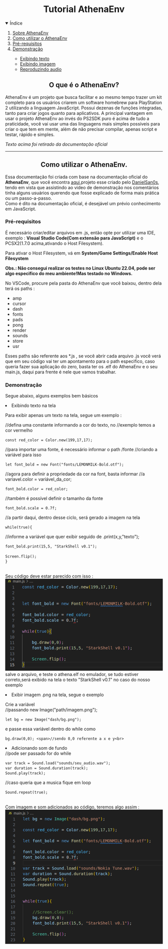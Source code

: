 <h1 align=center>Tutorial AthenaEnv</h1>

<details open="open">
  <summary>Índice</summary>
  <ol>
    <li>
      <a href="#about_ae">Sobre AthenaEnv</a>
    </li>
    <li>
      <a href="#how_to_use">Como utilizar o AthenaEnv</a>
    </li>
    <li><a href="#prerequisites">Pré-requisitos</a></li>
    <li><a href="#demo">Demonstração</a></li>
    <ul>
        <li><a href="#print_text">Exibindo texto</a></li>
        <li><a href="#draw_img">Exibindo imagem</a></li>
        <li><a href="#play_audio">Reproduzindo audio</a></li>
    </ul>
  </ol>
</details>

<h2 id="about_ae" align=center>O que é o AthenaEnv?</h2>

<p>AthenaEnv é um projeto que busca facilitar e ao mesmo tempo trazer um kit completo para os usuários criarem um software homebrew para PlayStation 2 utilizando a linguagem JavaScript. Possui dezenas de funções integradas, tanto para criar jogos quanto para aplicativos. A principal vantagem em usar o projeto AthenaEnv ao invés do PS2SDK puro é acima de tudo a praticidade, você vai usar uma das linguagens mais simples possíveis para criar o que tem em mente, além de não precisar compilar, apenas script e testar, rápido e simples.</p>
<i>Texto acima foi retirado da documentação oficial</i>
<hr>
<h2 id="how_to_use" align=center>Como utilizar o AthenaEnv.</h2>

<p>Essa documentação foi criada com base na documentação oficial do <b>AthenaEnv</b>, que você encontra <a href="https://github.com/DanielSant0s/AthenaEnv">aqui</a>,projeto esse criado pelo <a href="https://github.com/DanielSant0s">DanielSan0s</a>, tendo em vista que assistindo ao video de demonstração nos comentários tinha alguns usuários querendo que fosse explicado de forma mais prática ou um passo-a-passo.<br>
Como é dito na documentação oficial, é desejável um prévio conhecimento em JavaScript.</p>

<h3 id="prerequisites">Pré-requisitos</h3>
<p>É necessário criar/editar arquivos em .js, então opte por utilizar uma IDE, exemplo : <b>Visual Studio Code(Com extensão para JavaScript)</b> e o PCSX2(1.7.0 acima,ativando o Host Filesystem).</p>
<p>Para ativar o Host Filesystem, vá em <b>System/Game Settings/Enable Host Filesystem</b></p>
<b>Obs.: Não consegui realizar os testes no Linux Ubuntu 22.04, pode ser algo especifico do meu ambiente!Mas testado no Windows.</b>
<p>No VSCode, procure pela pasta do AthenaEnv que você baixou, dentro dela terá os paths :
<ul>
<li>amp</li>
<li>cursor</li>
<li>dash</li>
<li>fonts</li>
<li>pads</li>
<li>pong</li>
<li>render</li>
<li>sounds</li>
<li>store</li>
<li>usr</li>
</ul>

Esses paths são referente aos *.js , se você abrir cada arquivo .js você verá que em seu código vai ter um apontamento para o path especifico, caso queria fazer sua aplicação do zero, basta ter os .elf do AthenaEnv e o seu main.js, daqui para frente é nele que vamos trabalhar.</p>

<h3 id="demo">Demonstração</h3>

<p>Segue abaixo, alguns exemplos bem básicos</p>
<li id="print_text">Exibindo texto na tela</li>

<p>Para exibir apenas um texto na tela, segue um exemplo :

//defina uma constante informando a cor do texto, no 
//exemplo temos a cor vermelho<br>
    
    const red_color = Color.new(199,17,17);

//para importar uma fonte, é necessário informar o path /fonte
//criando a variável para isso<br>

    let font_bold = new Font("fonts/LEMONMILK-Bold.otf");

//agora para definir a propriedade da cor na font, basta informar
//a variavel.color = variável_da_cor;<br>
    
    font_bold.color = red_color;

//também é possível definir o tamanho da fonte<br>
    
    font_bold.scale = 0.7f;

//a partir daqui, dentro desse ciclo, será gerado a imagem na tela<br>

    while(true){

//informe a variável que quer exibir seguido de .print(x,y,"texto");<br>

    font_bold.print(15,5, "StarkShell v0.1");

    Screen.flip();
    }
<br>
Seu código deve estar parecido com isso :
<img src="main_js.png">
<br>salve o arquivo, e teste o athena.elf no emulador, se tudo estiver correto,será exibido na tela o texto "StarkShell v0.1" no caso do nosso exemplo
</p>

<li id="draw_img">Exibir imagem .png na tela, segue o exemplo</li>

<p>Crie a variável<br>
//passando new Image("path/imagem.png");<br>
        
    let bg = new Image("dash/bg.png");

e passe essa variável dentro do while como

    bg.draw(0,0); <span>//sendo 0,0 referente a x e y<br>

<li id="play_audio">Adicionando som de fundo</li>   
    //pode ser passado for do while
    
    var track = Sound.load("sounds/seu_audio.wav");
    var duration = Sound.duration(track);
    Sound.play(track);
//caso queria que a musica fique em loop<br>
    
    Sound.repeat(true); 
<br>
Com imagem e som adicionados ao código, teremos algo assim :
<img src="main_js_inc.png">